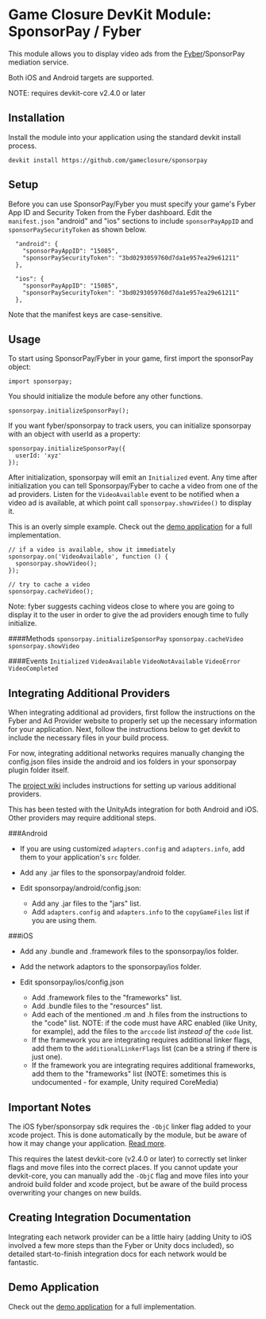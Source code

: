 # Game Closure DevKit Module: SponsorPay / Fyber


This module allows you to display video ads from the
[Fyber](https://fyber.com)/SponsorPay mediation service.

Both iOS and Android targets are supported.

NOTE: requires devkit-core v2.4.0 or later


## Installation

Install the module into your application using the standard
devkit install process.

~~~
devkit install https://github.com/gameclosure/sponsorpay
~~~

## Setup

Before you can use SponsorPay/Fyber you must specify your game's
Fyber App ID and Security Token from the Fyber dashboard. Edit the
`manifest.json` "android" and "ios" sections to include `sponsorPayAppID`
and `sponsorPaySecurityToken` as shown below.

~~~
  "android": {
    "sponsorPayAppID": "15085",
    "sponsorPaySecurityToken": "3bd0293059760d7da1e957ea29e61211"
  },
~~~

~~~
  "ios": {
    "sponsorPayAppID": "15085",
    "sponsorPaySecurityToken": "3bd0293059760d7da1e957ea29e61211"
  },
~~~

Note that the manifest keys are case-sensitive.


## Usage

To start using SponsorPay/Fyber in your game, first import the sponsorPay
object:

~~~
import sponsorpay;
~~~

You should initialize the module before any other functions.

~~~
sponsorpay.initializeSponsorPay();
~~~

If you want fyber/sponsorpay to track users, you can initialize sponsorpay
with an object with userId as a property:

~~~
sponsorpay.initializeSponsorPay({
  userId: 'xyz'
});
~~~

After initialization, sponsorpay will emit an `Initialized` event. Any time
after initialization you can tell Sponsorpay/Fyber to cache a video from
one of the ad providers. Listen for the `VideoAvailable` event to be notified
when a video ad is available, at which point call `sponsorpay.showVideo()` to
display it.

This is an overly simple example. Check out the [demo
application](https://github.com/gameclosure/demoSponsorpay) for a full
implementation.

~~~
// if a video is available, show it immediately
sponsorpay.on('VideoAvailable', function () {
  sponsorpay.showVideo();
});

// try to cache a video
sponsorpay.cacheVideo();
~~~

Note: fyber suggests caching videos close to where you are going to display it
to the user in order to give the ad providers enough time to fully initialize.


####Methods
`sponsorpay.initializeSponsorPay`
`sponsorpay.cacheVideo`
`sponsorpay.showVideo`


####Events
`Initialized`
`VideoAvailable`
`VideoNotAvailable`
`VideoError`
`VideoCompleted`


## Integrating Additional Providers
When integrating additional ad providers, first follow the instructions on the
Fyber and Ad Provider website to properly set up the necessary information for
your application. Next, follow the instructions below to get devkit to
include the necessary files in your build process.

For now, integrating additional networks requires manually changing the
config.json files inside the android and ios folders in your sponsorpay plugin
folder itself.

The [project wiki](https://github.com/gameclosure/sponsorpay/wiki) includes
instructions for setting up various additional providers.

This has been tested with the UnityAds integration for both Android and iOS.
Other providers may require additional steps.

###Android
- If you are using customized `adapters.config` and `adapters.info`, add
them to your application's `src` folder.
- Add any .jar files to the sponsorpay/android folder.

- Edit sponsorpay/android/config.json:
  - Add any .jar files to the "jars" list.
  - Add `adapters.config` and `adapters.info` to the `copyGameFiles` list
  if you are using them.

###iOS
- Add any .bundle and .framework files to the sponsorpay/ios folder.
- Add the network adaptors to the sponsorpay/ios folder.

- Edit sponsorpay/ios/config.json
  - Add .framework files to the "frameworks" list.
  - Add .bundle files to the "resources" list.
  - Add each of the mentioned .m and .h files from the instructions to the
  "code" list. NOTE: if the code must have ARC enabled (like Unity, for
  example), add the files to the `arccode` list *instead of* the `code` list.
  - If the framework you are integrating requires additional linker flags, add
  them to the `additionalLinkerFlags` list (can be a string if there is just
  one).
  - If the framework you are integrating requires additional frameworks,
  add them to the "frameworks" list (NOTE: sometimes this is undocumented -
  for example, Unity required CoreMedia)



## Important Notes
The iOS fyber/sponsorpay sdk requires the `-ObjC` linker flag added to your
xcode project. This is done automatically by the module, but be aware of how
it may change your application. [Read more](https://developer.apple.com/library/mac/qa/qa1490/_index.html).

This requires the latest devkit-core (v2.4.0 or later) to correctly set linker
flags and move files into the correct places. If you cannot update your
devkit-core, you can manually add the `-ObjC` flag and move files into your
android build folder and xcode project, but be aware of the build process
overwriting your changes on new builds.


## Creating Integration Documentation
Integrating each network provider can be a little hairy (adding Unity to iOS
involved a few more steps than the Fyber or Unity docs included), so detailed
start-to-finish integration docs for each network would be fantastic.


## Demo Application
Check out the [demo application](https://github.com/gameclosure/demoSponsorpay)
for a full implementation.
